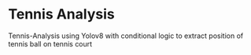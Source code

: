 # Tennis Analysis

Tennis-Analysis using Yolov8 with conditional logic to extract position of tennis ball on tennis court
